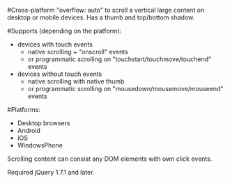 #Cross-platform "overflow: auto" to scroll a vertical large content on desktop or mobile devices.
Has a thumb and top/bottom shadow.

#Supports (depending on the platform):
* devices with touch events
    - native scrolling + "onscroll" events
    - or programmatic scrolling on "touchstart/touchmove/touchend" events
* devices without touch events
    - native scrolling with native thumb
    - or programmatic scrolling on "mousedown/mousemove/mouseend" events

#Platforms:
- Desktop browsers
- Android
- iOS
- WindowsPhone

Scrolling content can consist any DOM elements with own click events.

Required jQuery 1.7.1 and later.